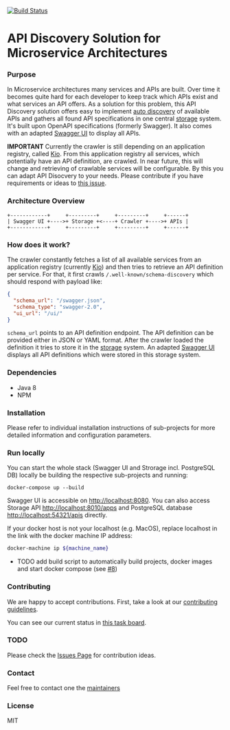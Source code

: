 [![Build Status](https://travis-ci.org/zalando-incubator/api-discovery.svg?branch=master)](https://travis-ci.org/zalando-incubator/api-discovery)

# API Discovery Solution for Microservice Architectures

### Purpose

In Microservice architectures many services and APIs are built. Over time it becomes quite hard for each developer to keep track which APIs exist and what services an API offers. As a solution for this problem, this API Discovery solution offers easy to implement [auto discovery](https://github.com/zalando-incubator/api-discovery/tree/master/crawler) of available APIs and gathers all found API specifications in one central [storage](https://github.com/zalando-incubator/api-discovery/tree/master/storage) system. It's built upon OpenAPI specifications (formerly Swagger). It also comes with an adapted [Swagger UI](swagger-ui/) to display all APIs.

**IMPORTANT** Currently the crawler is still depending on an application registry, called [Kio](https://github.com/zalando-stups/kio). From this application registry all services, which potentially have an API definition, are crawled. In near future, this will change and retrieving of crawlable services will be configurable. By this you can adapt API Disocvery to your needs. Please contribute if you have requirements or ideas to [this issue](https://github.com/zalando-incubator/api-discovery/issues/2).


### Architecture Overview

    +------------+     +---------+     +---------+     +------+
    | Swagger UI +---->+ Storage +<----+ Crawler +---->+ APIs |
    +------------+     +---------+     +---------+     +------+


### How does it work?

The crawler constantly fetches a list of all available services from an application registry
(currently [Kio](https://github.com/zalando-stups/kio)) and then tries to retrieve an API definition per service.
For that, it first crawls `/.well-known/schema-discovery` which should respond with payload like:

  ```json
  {
    "schema_url": "/swagger.json",
    "schema_type": "swagger-2.0",
    "ui_url": "/ui/"
  }
  ```

`schema_url` points to an API definition endpoint. The API definition can be provided either in JSON or YAML format.
After the crawler loaded the definition it tries to store it in the [storage](storage/) system. An adapted
[Swagger UI](swagger-ui/) displays all API definitions which were stored in this storage system.


### Dependencies

- Java 8
- NPM

### Installation

Please refer to individual installation instructions of sub-projects for more detailed information and configuration parameters.


### Run locally

You can start the whole stack (Swagger UI and Strorage incl. PostgreSQL DB) locally be building the respective sub-projects and running:
```
docker-compose up --build
```

Swagger UI is accessible on <http://localhost:8080>. You can also access Storage API <http://localhost:8010/apps> and PostgreSQL database <http://localhost:54321/apis> directly.

If your docker host is not your localhost (e.g. MacOS), replace localhost in the link with the docker machine IP address:
```bash
docker-machine ip ${machine_name}
```

- TODO add build script to automatically build projects, docker images and start docker compose (see [#8](https://github.com/zalando-incubator/api-discovery/issues/8))


### Contributing

We are happy to accept contributions. First, take a look at our [contributing guidelines](CONTRIBUTING.md).

You can see our current status in [this task board](https://github.com/zalando-incubator/api-discovery/projects/1).


### TODO

Please check the [Issues Page](https://github.com/zalando-incubator/api-discovery/issues)
for contribution ideas.


### Contact

Feel free to contact one the [maintainers](MAINTAINERS)


### License

MIT
